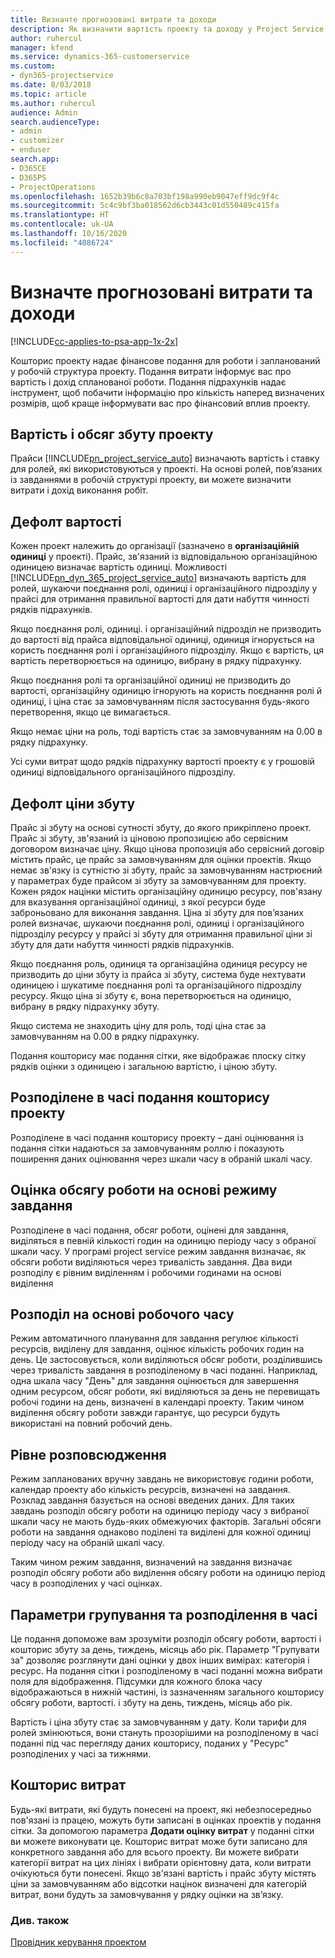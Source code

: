 ```yaml
---
title: Визначте прогнозовані витрати та доходи
description: Як визначити вартість проекту та доходу у Project Service
author: ruhercul
manager: kfend
ms.service: dynamics-365-customerservice
ms.custom:
- dyn365-projectservice
ms.date: 8/03/2018
ms.topic: article
ms.author: ruhercul
audience: Admin
search.audienceType:
- admin
- customizer
- enduser
search.app:
- D365CE
- D365PS
- ProjectOperations
ms.openlocfilehash: 1652b39b6c8a703bf198a990eb9047eff9dc9f4c
ms.sourcegitcommit: 5c4c9bf3ba018562d6cb3443c01d550489c415fa
ms.translationtype: HT
ms.contentlocale: uk-UA
ms.lasthandoff: 10/16/2020
ms.locfileid: "4086724"
---
```

# <a name="determine-project-cost-and-revenue-estimates"></a>Визначте прогнозовані витрати та доходи 

[!INCLUDE[cc-applies-to-psa-app-1x-2x](../includes/cc-applies-to-psa-app-1x-2x.md)]

Кошторис проекту надає фінансове подання для роботи і запланований у робочій структура проекту. Подання витрати інформує вас про вартість і дохід спланованої роботи. Подання підрахунків надає інструмент, щоб побачити інформацію про кількість наперед визначених розмірів, щоб краще інформувати вас про фінансовий вплив проекту.  
  
## <a name="cost-and-sales-value-of-the-project"></a>Вартість і обсяг збуту проекту  
Прайси [!INCLUDE[pn_project_service_auto](../includes/pn-project-service-auto.md)] визначають вартість і ставку для ролей, які використовуються у проекті. На основі ролей, пов’язаних із завданнями в робочій структурі проекту, ви можете визначити витрати і дохід виконання робіт.  
  
## <a name="cost-price-defaulting"></a>Дефолт вартості  
Кожен проект належить до організації (зазначено в **організаційній одиниці** у проекті). Прайс, зв'язаний із відповідальною організаційною одиницею визначає вартість одиниці. Можливості [!INCLUDE[pn_dyn_365_project_service_auto](../includes/pn-dyn-365-project-service-auto.md)] визначають вартість для ролей, шукаючи поєднання ролі, одиниці і організаційного підрозділу у прайсі для отримання правильної вартості для дати набуття чинності рядків підрахунків.  
  
Якщо поєднання ролі, одиниці. і організаційний підрозділ не призводить до вартості від прайса відповідальної одиниці, одиниця ігнорується на користь поєднання ролі і організаційного підрозділу. Якщо є вартість, ця вартість перетворюється на одиницю, вибрану в рядку підрахунку.  
  
Якщо поєднання ролі та організаційної одиниці не призводить до вартості, організаційну одиницю ігнорують на користь поєднання ролі й одиниці, і ціна стає за замовчуванням після застосування будь-якого перетворення, якщо це вимагається.  
  
 Якщо немає ціни на роль, тоді вартість стає за замовчуванням на 0.00 в рядку підрахунку.  
  
 Усі суми витрат щодо рядків підрахунку вартості проекту є у грошовій одиниці відповідального організаційного підрозділу.  
  
## <a name="sales-price-defaulting"></a>Дефолт ціни збуту  
Прайс зі збуту на основі сутності збуту, до якого прикріплено проект. Прайс зі збуту, зв'язаний із ціновою пропозицією або сервісним договором визначає ціну. Якщо цінова пропозиція або сервісний договір містить прайс, це прайс за замовчуванням для оцінки проектів. Якщо немає зв'язку із сутністю зі збуту, прайс за замовчуванням настрюєний у параметрах буде прайсом зі збуту за замовчуванням для проекту. Кожен рядок націнки містить організаційну одиницю ресурсу, пов'язану для вказування організаційної одиниці, з якої ресурси буде заброньовано для виконання завдання. Ціна зі збуту для пов’язаних ролей визначає, шукаючи поєднання ролі, одиниці і організаційного підрозділу ресурсу у прайсі зі збуту для отримання правильної ціни зі збуту для дати набуття чинності рядків підрахунків.  
  
Якщо поєднання роль, одиниця та організаційна одиниця ресурсу не призводить до ціни збуту із прайса зі збуту, система буде нехтувати одиницею і шукатиме поєднання ролі та організаційного підрозділу ресурсу. Якщо ціна зі збуту є, вона перетворюється на одиницю, вибрану в рядку підрахунку збуту.  
  
Якщо система не знаходить ціну для роль, тоді ціна стає за замовчуванням на 0.00 в рядку підрахунку.  
  
Подання кошторису має подання сітки, яке відображає плоску сітку рядків оцінки з одиницею і загальною вартістю, і ціною збуту.  
  
## <a name="time-phased-view-of-project-estimates"></a>Розподілене в часі подання кошторису проекту  
Розподілене в часі подання кошторису проекту – дані оцінювання із подання сітки надаються за замовчуванням роллю і показують поширення даних оцінювання через шкали часу в обраній шкалі часу.  
  
## <a name="effort-estimate-allocation-based-on-task-mode"></a>Оцінка обсягу роботи на основі режиму завдання  
Розподілене в часі подання, обсяг роботи, оцінені для завдання, виділяться в певній кількості годин на одиницю періоду часу з обраної шкали часу. У програмі project service режим завдання визначає, як обсяги роботи виділяються через тривалість завдання. Два види розподілу є рівним виділенням і робочими годинами на основі виділення  
  
## <a name="work-hours-based-allocation"></a>Розподіл на основі робочого часу  
Режим автоматичного планування для завдання регулює кількості ресурсів, виділену для завдання, оцінює кількість робочих годин на день. Це застосовується, коли виділяються обсяг роботи, розділившись через тривалість завдання в розподіленому в часі поданні. Наприклад, одна шкала часу "День" для завдання оцінюється для завершення одним ресурсом, обсяг роботи, які виділяються за день не перевищать робочі години на день, визначені в календарі проекту. Таким чином виділення обсягу роботи завжди гарантує, що ресурси будуть використані на повний робочий день.  
  
## <a name="even-distribution"></a>Рівне розповсюдження  
Режим запланованих вручну завдань не використовує години роботи, календар проекту або кількість ресурсів, визначені на завдання. Розклад завдання базується на основі введених даних. Для таких завдань розподіл обсягу роботи на одиницю періоду часу з вибраної шкали часу не мають будь-яких обмежуючих факторів. Загальні обсяги роботи на завдання однаково поділені та виділені для кожної одиниці періоду часу на обраній шкалі часу.  
  
Таким чином режим завдання, визначений на завдання визначає розподіл обсягу роботи або виділення обсягу роботи на одиницю період часу в розподілених у часі оцінках.  
  
## <a name="grouping-and-time-phasing-options"></a>Параметри групування та розподілення в часі  
Це подання допоможе вам зрозуміти розподіл обсягу роботи, вартості і кошторис збуту за день, тиждень, місяць або рік. Параметр "Групувати за" дозволяє розглянути дані оцінки у двох інших вимірах: категорія і ресурс. На подання сітки і розподіленому в часі поданні можна вибрати поля для відображення. Підсумки для кожного блока часу відображаються в нижній частині, із зазначенням загального кошторису обсягу роботи, вартості. і збуту на день, тиждень, місяць або рік.  
  
Вартість і ціна збуту стає за замовчуванням у дату. Коли тарифи для ролей змінюються, вони стануть прозорішими на розподіленому в часі поданні під час перегляду даних кошторису, поданих у "Ресурс" розподілених у часі за тижнями.  
  
## <a name="expense-estimates"></a>Кошторис витрат  
Будь-які витрати, які будуть понесені на проект, які небезпосередньо пов'язані із працею, можуть бути записані в оцінках проектів у подання сітки. За допомогою параметра **Додати оцінку витрат** у поданні сітки ви можете виконувати це. Кошторис витрат може бути записано для конкретного завдання або для всього проекту. Ви можете вибрати категорії витрат на цих лініях і вибрати орієнтовну дата, коли витрати очікуються бути понесені. Якщо зв'язані вартість і прайс збуту містять ціни за замовчуванням або відсотки націнок визначені для категорій витрат, вони будуть за замовчування у рядку оцінки на зв’язку.  
  
### <a name="see-also"></a>Див. також  
 [Провідник керування проектом](../psa/project-manager-guide.md)
